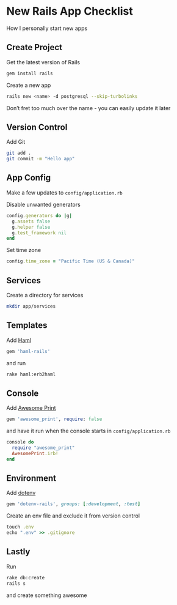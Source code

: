 # New Rails App Checklist

How I personally start new apps

## Create Project

Get the latest version of Rails

```sh
gem install rails
```

Create a new app

```sh
rails new <name> -d postgresql --skip-turbolinks
```

Don’t fret too much over the name - you can easily update it later

## Version Control

Add Git

```sh
git add .
git commit -m "Hello app"
```

## App Config

Make a few updates to `config/application.rb`

Disable unwanted generators

```ruby
config.generators do |g|
  g.assets false
  g.helper false
  g.test_framework nil
end
```

Set time zone

```ruby
config.time_zone = "Pacific Time (US & Canada)"
```

## Services

Create a directory for services

```sh
mkdir app/services
```

## Templates

Add [Haml](https://github.com/indirect/haml-rails)

```ruby
gem 'haml-rails'
```

and run

```sh
rake haml:erb2haml
```

## Console

Add [Awesome Print](https://github.com/awesome-print/awesome_print)

```ruby
gem 'awesome_print', require: false
```

and have it run when the console starts in `config/application.rb`

```ruby
console do
  require "awesome_print"
  AwesomePrint.irb!
end
```

## Environment

Add [dotenv](https://github.com/bkeepers/dotenv)

```ruby
gem 'dotenv-rails', groups: [:development, :test]
```

Create an env file and exclude it from version control

```ruby
touch .env
echo ".env" >> .gitignore
```

## Lastly

Run

```sh
rake db:create
rails s
```

and create something awesome
